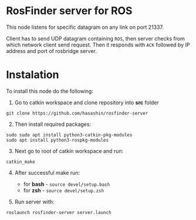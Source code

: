 RosFinder server for ROS
===

This node listens for specific datagram on any link on port 21337. 

Client has to send UDP datagram containing `ROS`, then server checks from which network client send request. Then it responds with `ACK` followed by IP address and port of rosbridge server.

Instalation
===

To install this node do the following:
1. Go to catkin workspace and clone repository into __src__ folder
```
git clone https://github.com/hasashin/rosfinder-server
```

2. Then install required packages:
```
sudo sudo apt install python3-catkin-pkg-modules
sudo apt install python3-rospkg-modules
```

3. Next go to root of catkin workspace and run:
```
catkin_make
```
4. After successful make run:
    - for __bash__ - `source devel/setup.bash`
    - for __zsh__ - `source devel/setup.zsh`

5. Run server with:
```
roslaunch rosfinder-server server.launch
```
